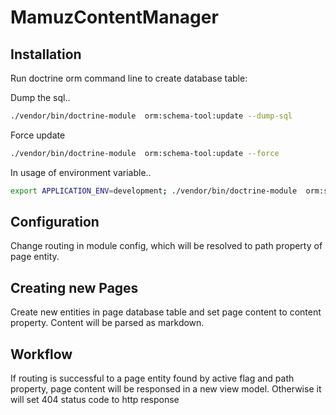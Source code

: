 # MamuzContentManager

## Installation

Run doctrine orm command line to create database table:

Dump the sql..
```sh
./vendor/bin/doctrine-module  orm:schema-tool:update --dump-sql
```
Force update
```sh
./vendor/bin/doctrine-module  orm:schema-tool:update --force
```
In usage of environment variable..
```sh
export APPLICATION_ENV=development; ./vendor/bin/doctrine-module  orm:schema-tool:update
```

## Configuration

Change routing in module config, which will be resolved to path property of page entity.

## Creating new Pages

Create new entities in page database table and set page content to content property.
Content will be parsed as markdown.

## Workflow

If routing is successful to a page entity found by active flag and path property,
page content will be responsed in a new view model. Otherwise it will set 404 status code
to http response
